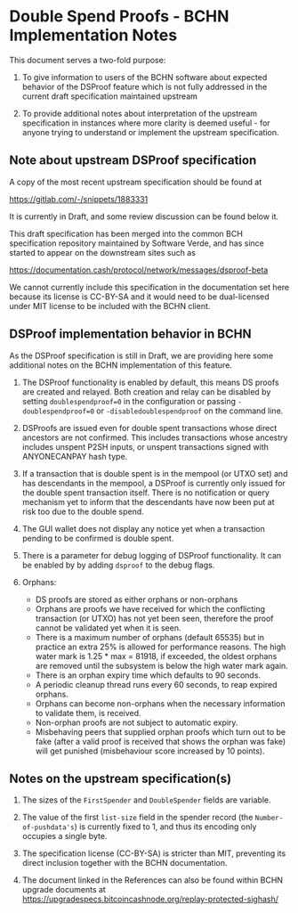 Double Spend Proofs - BCHN Implementation Notes
===============================================

This document serves a two-fold purpose:

1. To give information to users of the BCHN software about expected behavior
   of the DSProof feature which is not fully addressed in the current draft
   specification maintained upstream

2. To provide additional notes about interpretation of the upstream
   specification in instances where more clarity is deemed useful -
   for anyone trying to understand or implement the upstream specification.

Note about upstream DSProof specification
-----------------------------------------

A copy of the most recent upstream specification should be found at

<https://gitlab.com/-/snippets/1883331>

It is currently in Draft, and some review discussion can be found below it.

This draft specification has been merged into the common BCH specification
repository maintained by Software Verde, and has since started to appear
on the downstream sites such as

<https://documentation.cash/protocol/network/messages/dsproof-beta>

We cannot currently include this specification in the documentation set
here because its license is CC-BY-SA and it would need to be dual-licensed
under MIT license to be included with the BCHN client.


DSProof implementation behavior in BCHN
---------------------------------------

As the DSProof specification is still in Draft, we are providing here
some additional notes on the BCHN implementation of this feature.

1. The DSProof functionality is enabled by default, this means
   DS proofs are created and relayed. Both creation and relay  can
   be disabled by setting `doublespendproof=0` in the configuration
   or passing `-doublespendproof=0` or `-disabledoublespendproof`
   on the command line.

2. DSProofs are issued even for double spent transactions whose
   direct ancestors are not confirmed.
   This includes transactions whose ancestry includes unspent
   P2SH inputs, or unspent transactions signed with ANYONECANPAY
   hash type.

3. If a transaction that is double spent is in the mempool (or UTXO set)
   and has descendants in the mempool, a DSProof is currently only
   issued for the double spent transaction itself.
   There is no notification or query mechanism yet to inform that the
   descendants have now been put at risk too due to the double spend.

4. The GUI wallet does not display any notice yet when a transaction
   pending to be confirmed is double spent.

5. There is a parameter for debug logging of DSProof functionality.
   It can be enabled by by adding `dsproof` to the debug flags.

6. Orphans:
   - DS proofs are stored as either orphans or non-orphans
   - Orphans are proofs we have received for which the conflicting
     transaction (or UTXO) has not yet been seen, therefore the proof
     cannot be validated yet when it is seen.
   - There is a maximum number of orphans (default 65535) but in
     practice an extra 25% is allowed for performance reasons.
     The high water mark is 1.25 * max = 81918, if exceeded, the oldest
     orphans are removed until the subsystem is below the high water
     mark again.
   - There is an orphan expiry time which defaults to 90 seconds.
   - A periodic cleanup thread runs every 60 seconds, to reap expired
     orphans.
   - Orphans can become non-orphans when the necessary information to
     validate them, is received.
   - Non-orphan proofs are not subject to automatic expiry.
   - Misbehaving peers that supplied orphan proofs which turn out to be fake
     (after a valid proof is received that shows the orphan was fake)
     will get punished (misbehaviour score increased by 10 points).


Notes on the upstream specification(s)
--------------------------------------

1. The sizes of the `FirstSpender` and `DoubleSpender` fields are variable.

2. The value of the  first `list-size` field in the spender record
   (the `Number-of-pushdata's`) is currently fixed to 1, and thus its
   encoding only occupies a single byte.

3. The specification license (CC-BY-SA) is stricter than MIT, preventing
   its direct inclusion together with the BCHN documentation.

4. The document linked in the References can also be found within BCHN
   upgrade documents at
   <https://upgradespecs.bitcoincashnode.org/replay-protected-sighash/>
